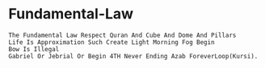 # Fundamental-Law
    The Fundamental Law Respect Quran And Cube And Dome And Pillars
    Life Is Approximation Such Create Light Morning Fog Begin
    Bow Is Illegal
    Gabriel Or Jebrial Or Begin 4TH Never Ending Azab ForeverLoop(Kursi).
